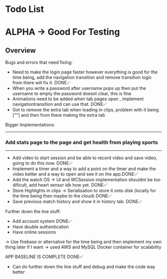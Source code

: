 # Todo List

# ALPHA -> Good For Testing

## Overview






Bugs and errors that need fixing:

- Need to make the login page faster however everything is good for the time being, add the navigation transition and remove transition logic from there will fix it. DONE✅
- When you write a password after username pops up then put the username to empty the password doesnt clear, this is fine
- Animations need to be added when tab pages open , implement navigationtransition and can use that. DONE✅
- Got to remove the extra tab when loading in clips, problem with it being [""] and then from there making the extra tab


Bigger Implementations:


--------

### Add stats page to the page and get health from playing sports 


--------




- Add video to start session and be able to record video and save video, going to do this now. DONE✅
- Implement a timer and a way to add a point on the timer and make the video better and a way to open and see it on the app.DONE✅
- Add the watch OS -> UI and WCSession implementation shouldnt be too dificult, add heart sensor idk how yet. DONE✅
- Store Highlights in clips -> Serialisation to store it onto disk (locally for the time being then maybe to the cloud) DONE✅
- Save previous match history and show it in history tab. DONE✅


Further down the line stuff:

- Add account system DONE✅
- Have double authentication 
- Have online sessions


-> Use firebase or alternative for the time being and then implement my own thing later if I want -> used AWS and MySQL Docker container for scalability

APP BASELINE IS COMPLETE DONE✅ 
- Can do further down the line stuff and debug and make the code way better
